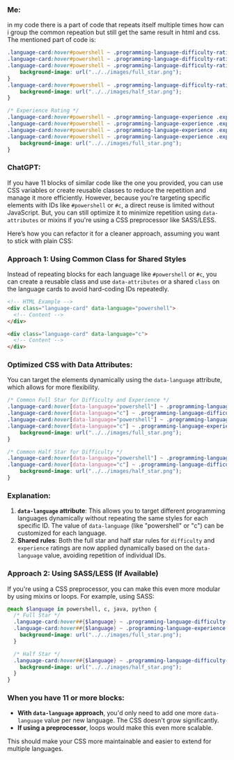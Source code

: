 ### Me:
in my code there is a part of code that repeats itself multiple times how can i group the common repeation but still get the same result in html and css.
The mentioned part of code is:
```css
.language-card:hover#powershell ~ .programming-language-difficulty-rating .difficulty-rating-star:nth-child(1),
.language-card:hover#powershell ~ .programming-language-difficulty-rating .difficulty-rating-star:nth-child(2),
.language-card:hover#powershell ~ .programming-language-difficulty-rating .difficulty-rating-star:nth-child(3) {
	background-image: url("../../images/full_star.png");
}
.language-card:hover#powershell ~ .programming-language-difficulty-rating .difficulty-rating-star:nth-child(4) {
	background-image: url("../../images/half_star.png");
}

/* Experience Rating */
.language-card:hover#powershell ~ .programming-language-experience .experience-star:nth-child(1),
.language-card:hover#powershell ~ .programming-language-experience .experience-star:nth-child(2),
.language-card:hover#powershell ~ .programming-language-experience .experience-star:nth-child(3),
.language-card:hover#powershell ~ .programming-language-experience .experience-star:nth-child(4) {
	background-image: url("../../images/full_star.png");
}
```

### ChatGPT:
If you have 11 blocks of similar code like the one you provided, you can use CSS variables or create reusable classes to reduce the repetition and manage it more efficiently. However, because you're targeting specific elements with IDs like `#powershell` or `#c`, a direct reuse is limited without JavaScript. But, you can still optimize it to minimize repetition using `data-attributes` or mixins if you're using a CSS preprocessor like SASS/LESS.

Here’s how you can refactor it for a cleaner approach, assuming you want to stick with plain CSS:

### Approach 1: Using Common Class for Shared Styles
Instead of repeating blocks for each language like `#powershell` or `#c`, you can create a reusable class and use `data-attributes` or a shared `class` on the language cards to avoid hard-coding IDs repeatedly.

```html
<!-- HTML Example -->
<div class="language-card" data-language="powershell">
  <!-- Content -->
</div>

<div class="language-card" data-language="c">
  <!-- Content -->
</div>
```

### Optimized CSS with Data Attributes:
You can target the elements dynamically using the `data-language` attribute, which allows for more flexibility.
```css
/* Common Full Star for Difficulty and Experience */
.language-card:hover[data-language="powershell"] ~ .programming-language-difficulty-rating .difficulty-rating-star:nth-child(-n+3),
.language-card:hover[data-language="c"] ~ .programming-language-difficulty-rating .difficulty-rating-star:nth-child(-n+3),
.language-card:hover[data-language="powershell"] ~ .programming-language-experience .experience-star:nth-child(-n+4),
.language-card:hover[data-language="c"] ~ .programming-language-experience .experience-star:nth-child(-n+4) {
	background-image: url("../../images/full_star.png");
}

/* Common Half Star for Difficulty */
.language-card:hover[data-language="powershell"] ~ .programming-language-difficulty-rating .difficulty-rating-star:nth-child(4),
.language-card:hover[data-language="c"] ~ .programming-language-difficulty-rating .difficulty-rating-star:nth-child(4) {
	background-image: url("../../images/half_star.png");
}
```

### Explanation:
1. **`data-language` attribute**: This allows you to target different programming languages dynamically without repeating the same styles for each specific ID. The value of `data-language` (like "powershell" or "c") can be customized for each language.
2. **Shared rules**: Both the full star and half star rules for `difficulty` and `experience` ratings are now applied dynamically based on the `data-language` value, avoiding repetition of individual IDs.

### Approach 2: Using SASS/LESS (If Available)
If you're using a CSS preprocessor, you can make this even more modular by using mixins or loops. For example, using SASS:

```scss
@each $language in powershell, c, java, python {
  /* Full Star */
  .language-card:hover##{$language} ~ .programming-language-difficulty-rating .difficulty-rating-star:nth-child(-n+3),
  .language-card:hover##{$language} ~ .programming-language-experience .experience-star:nth-child(-n+4) {
    background-image: url("../../images/full_star.png");
  }

  /* Half Star */
  .language-card:hover##{$language} ~ .programming-language-difficulty-rating .difficulty-rating-star:nth-child(4) {
    background-image: url("../../images/half_star.png");
  }
}
```

### When you have 11 or more blocks:
- **With `data-language` approach**, you'd only need to add one more `data-language` value per new language. The CSS doesn't grow significantly.
- **If using a preprocessor**, loops would make this even more scalable.

This should make your CSS more maintainable and easier to extend for multiple languages.